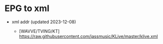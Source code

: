 # EPG to xml

* xml addr (updated 2023-12-08)

  - [WAVVE/TVING/KT]
    https://raw.githubusercontent.com/jassmusic/KLive/master/klive.xml

